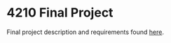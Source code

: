 # 4210 Final Project

Final project description and requirements found [here](https://github.com/Tech-at-DU/ACS-4210-Strongly-Typed-Languages?tab=readme-ov-file#%66%69%6E%61%6C%2D%70%72%6F%6A%65%63%74).
